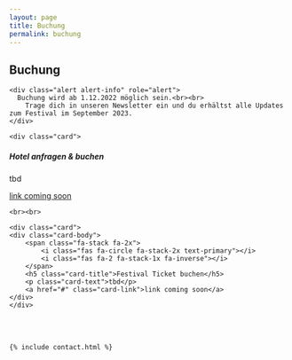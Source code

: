 ```yaml
---
layout: page
title: Buchung
permalink: buchung
---
```

<div class="col-lg-12 text-center">
	<h2 class="section-heading text-uppercase">Buchung</h2>

	<div class="alert alert-info" role="alert">
	  Buchung wird ab 1.12.2022 möglich sein.<br><br>
		Trage dich in unseren Newsletter ein und du erhältst alle Updates zum Festival im September 2023.
	</div>

	<div class="card">
  <div class="card-body">
		<span class="fa-stack fa-2x">
	 		<i class="fas fa-circle fa-stack-2x text-primary"></i>
	 		<i class="fas fa-1 fa-stack-1x fa-inverse"></i>
 		</span>
    <h5 class="card-title">Hotel anfragen & buchen</h5>
    <p class="card-text">tbd</p>
    <a href="#" class="card-link">link coming soon</a>
  </div>
	</div>

	<br><br>

	<div class="card">
	<div class="card-body">
		<span class="fa-stack fa-2x">
			<i class="fas fa-circle fa-stack-2x text-primary"></i>
			<i class="fas fa-2 fa-stack-1x fa-inverse"></i>
		</span>
		<h5 class="card-title">Festival Ticket buchen</h5>
		<p class="card-text">tbd</p>
		<a href="#" class="card-link">link coming soon</a>
	</div>
	</div>

  <br><br>

	{% include contact.html %}

</div>
